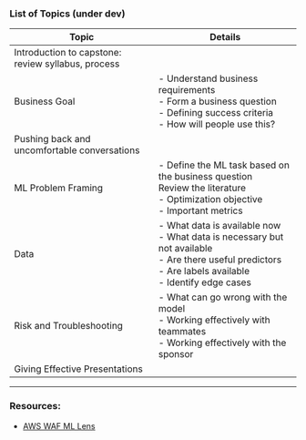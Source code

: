 ### List of Topics (under dev)

| Topic      | Details |
| ----------- | ----------- |
| Introduction to capstone: review syllabus, process      |        |
| Business Goal | - Understand business requirements <br> - Form a business question <br> - Defining success criteria <br> - How will people use this?|
| Pushing back and uncomfortable conversations     |        |
| ML Problem Framing | - Define the ML task based on the business question <br>  Review the literature <br> - Optimization objective <br> - Important metrics|
| Data    | - What data is available now <br> - What data is necessary but not available <br> - Are there useful predictors <br> - Are labels available <br> - Identify edge cases|
| Risk and Troubleshooting | - What can go wrong with the model <br> - Working effectively with teammates <br> - Working effectively with the sponsor|
| Giving Effective Presentations | |

---


### Resources:

- [AWS WAF ML Lens](https://docs.aws.amazon.com/pdfs/wellarchitected/latest/machine-learning-lens/wellarchitected-machine-learning-lens.pdf)
